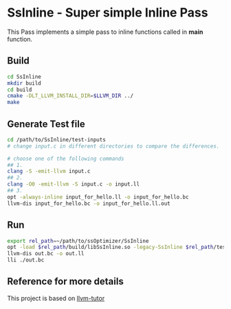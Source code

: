 SsInline - Super simple Inline Pass
=======================================
This Pass implements a simple pass to inline functions called in **main** function.


Build
---------------
```bash
cd SsInline
mkdir build
cd build
cmake -DLT_LLVM_INSTALL_DIR=$LLVM_DIR ../
make
```

Generate Test file
--------------------
```bash
cd /path/to/SsInline/test-inputs
# change input.c in different directories to compare the differences.

# choose one of the following commands
## 1.
clang -S -emit-llvm input.c
## 2.
clang -O0 -emit-llvm -S input.c -o input.ll
## 3.
opt -always-inline input_for_hello.ll -o input_for_hello.bc 
llvm-dis input_for_hello.bc -o input_for_hello.ll.out
```


Run
--------------
```bash
export rel_path=~/path/to/ssOptimizer/SsInline
opt -load $rel_path/build/libSsInline.so -legacy-SsInline $rel_path/test-inputs/no-inline/input.ll -o out.bc -debug
llvm-dis out.bc -o out.ll
lli ./out.bc
```

Reference for more details
------------------------------
This project is based on [llvm-tutor](https://github.com/banach-space/llvm-tutor/blob/master/README.md)
